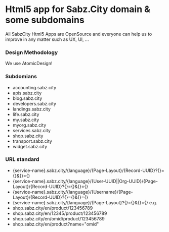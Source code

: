 # Html5 app for Sabz.City domain & some subdomains

All SabzCity Html5 Apps are OpenSource and everyone can help us to improve in any matter such as UX, UI, ...

### Design Methodology
We use AtomicDesign!

### Subdomians
- accounting.sabz.city
- apis.sabz.city
- blog.sabz.city
- developers.sabz.city
- landings.sabz.city
- life.sabz.city
- my.sabz.city
- myorg.sabz.city
- services.sabz.city
- shop.sabz.city
- transport.sabz.city
- widget.sabz.city

### URL standard
- {service-name}.sabz.city/{language}/{Page-Layout}/{Record-UUID}?{}={}&{}={}
- {service-name}.sabz.city/{language}/{User-UUID||Org-UUID}/{Page-Layout}/{Record-UUID}?{}={}&{}={}
- {service-name}.sabz.city/{language}/{Username}/{Page-Layout}/{Record-UUID}?{}={}&{}={}
- {service-name}.sabz.city/{language}/{Page-Layout}?{}={}&{}={}
e.g.
- shop.sabz.city/en/product/123456789
- shop.sabz.city/en/12345/product/123456789
- shop.sabz.city/en/omid/product/123456789
- shop.sabz.city/en/product?name="omid"